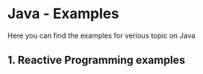 # Java - Examples
Here you can find the examples for verious topic on Java
## 1. Reactive Programming examples
